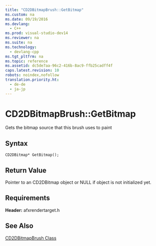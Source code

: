 ```yaml
---
title: "CD2DBitmapBrush::GetBitmap"
ms.custom: na
ms.date: 09/19/2016
ms.devlang: 
  - C++
ms.prod: visual-studio-dev14
ms.reviewer: na
ms.suite: na
ms.technology: 
  - devlang-cpp
ms.tgt_pltfrm: na
ms.topic: reference
ms.assetid: dc5de7aa-96c2-416b-8ac9-ffb25cadff4f
caps.latest.revision: 10
robots: noindex,nofollow
translation.priority.ht: 
  - de-de
  - ja-jp
---
```

# CD2DBitmapBrush::GetBitmap
Gets the bitmap source that this brush uses to paint  
  
## Syntax  
  
```  
CD2DBitmap* GetBitmap();  
```  
  
## Return Value  
 Pointer to an CD2DBitmap object or NULL if object is not initialized yet.  
  
## Requirements  
 **Header:** afxrendertarget.h  
  
## See Also  
 [CD2DBitmapBrush Class](../vs140/CD2DBitmapBrush-Class.md)